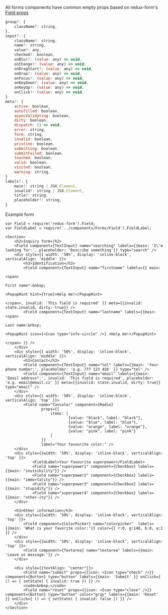All forms components have common empty props based on redux-form's [Field props](http://redux-form.com/6.0.0-alpha.4/docs/api/Field.md/#props)

```jsx
group?: {
    className?: string,
},
input?: {
    className?: string,
    name?: string,
    value?: any,
    checked?: boolean,
    onBlur?: (value: any) => void,
    onChange?: (value: any) => void,
    onDragStart?: (value: any) => void,
    onDrop?: (value: any) => void,
    onFocus?: (value: any) => void,
    onKeyDown?: (value: any) => void,
    onKeyUp?: (value: any) => void,
    onClick?: (value: any) => void,
}
meta?: {
    active: boolean,
    autofilled: boolean,
    asyncValidating: boolean,
    dirty: boolean,
    dispatch: () => void,
    error: string,
    form: string,
    invalid: boolean,
    pristine: boolean,
    submitting: boolean,
    submitFailed: boolean,
    touched: boolean,
    valid: boolean,
    visited: boolean,
    warning: string,
}
labels?: {
    main?: string | JSX.Element,
    invalid?: string | JSX.Element,
    title?: string,
    placeholder?: string,
}
```


Example form

    var Field = require('redux-form').Field;
    var FieldLabel = require('../components/Forms/Field').FieldLabel;

    <Section>
        <h2>Inquiry form</h2>
        <Field component={TextInput} name="searching" labels={{main: 'I\'m looking for:', placeholder: 'Describe something'}} type="search" />
        <div style={{ width: '50%', display: 'inline-block', verticalAlign: 'middle' }}>
            <h3>Identification</h3>
            <Field component={TextInput} name="firstname" labels={{ main: 
                                                                        <span>
                                                                            First name*:&nbsp;
                                                                            <PopupHint hint={true}>Help me!</PopupHint>
                                                                        </span>, invalid: 'This field is required' }} meta={{invalid: state.invalid, dirty: true}} />
            <Field component={TextInput} name="lastname" labels={{main:  <span>
                                                                            Last name:&nbsp;
                                                                            <PopupHint icon={<Icon type="info-circle" />} >Help me!</PopupHint>
                                                                          </span> }} />
        </div>
        <div style={{ width: '50%', display: 'inline-block', verticalAlign: 'middle' }}>
            <h3>Contact</h3>
            <Field component={TextInput} name="tel" labels={{main: 'Your phone number:', placeholder: 'e.g. 777 123 456' }} type="tel" />
            <Field component={TextInput} name="email" labels={{main: 'Email address*:', invalid: 'This field is required', placeholder: 'e.g. email@email.cz' }} meta={{invalid: state.invalid, dirty: true}} type="email" />
        </div>
        <div style={{ width: '50%', display: 'inline-block', verticalAlign: 'top' }}>
            <Field name="favcolor" component={Radio}
                    props={{
                        items: [
                                {value: "black", label: "black"},
                                {value: "blue", label: "blue"},
                                {value: "orange", label: "orange"},
                                {value: "pink", label: "pink"}
                        ]
                    }}
                    label="Your favourite color:" />
        </div>
        <div style={{width: '50%', display: 'inline-block', verticalAlign: 'top' }}>
                <FieldLabel>Your favourite superpower</FieldLabel>
                <Field name="superpower1" component={Checkbox} labels={{main: "invisibility"}} />
                <Field name="superpower2" component={Checkbox} labels={{main: "immortality"}} />
                <Field name="superpower3" component={Checkbox} labels={{main: "stupidity"}} />
                <Field name="superpower4" component={Checkbox} labels={{main: "other-ity"}} />
        </div>

        <h3>Other information</h3>
        <div style={{width: '50%', display: 'inline-block', verticalAlign: 'top' }}>
            <Field component={ColorPicker} name="colorpicker"  labels={{main: 'What is your favorite color:'}} color={{ r:0, g:140, b:0, a:1 }} />
        </div>
        <div style={{width: '50%', display: 'inline-block', verticalAlign: 'top' }}>
            <Field component={Textarea} name="textarea" labels={{main: 'Leave us message:'}} />
        </div>

        <div style={{textAlign: "center"}}>
            <Field name="submit" props={{icon: <Icon type="check" />}} component={Button} type="button" labels={{main: 'Submit' }} onClick={ () => { setState( { invalid: true }) }} />
            <code>&nbsp;</code>
            <Field name="reset" props={{icon: <Icon type="close" />}}  component={Button} type="button" color="gray" labels={{main: 'Reset' }} onClick={ () => { setState( { invalid: false }) }} />
        </div>
    </Section>
